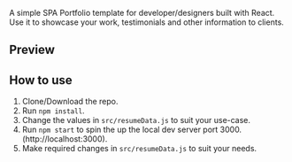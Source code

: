


A simple SPA Portfolio template for developer/designers built with React. Use it to showcase your work, testimonials and other information to clients.

## Preview
<!-- ![Preview](https://image.ibb.co/e5uBf0/Capture.png) -->

## How to use
1. Clone/Download the repo.
2. Run  ``` npm install ```.
3. Change the values in ```src/resumeData.js``` to suit your use-case.
4. Run ```npm start``` to spin the up the local dev server port 3000.(http://localhost:3000).
5. Make required changes in ```src/resumeData.js``` to suit your needs.

